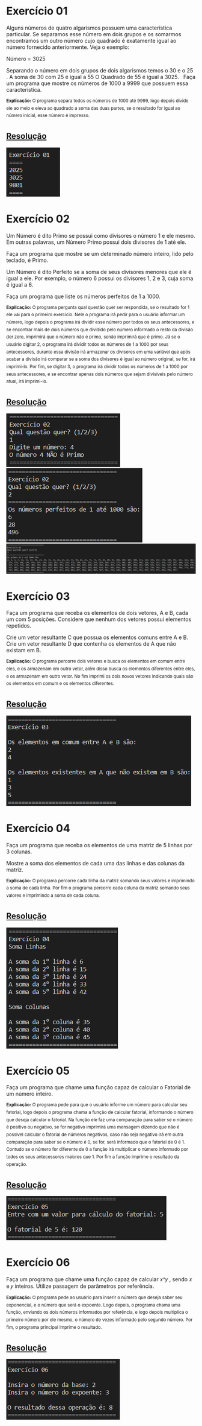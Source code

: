 # Exercício 01

Alguns números de quatro algarismos possuem uma característica particular. Se separamos esse número em dois grupos e os somarmos encontramos um outro número cujo quadrado é exatamente igual ao número fornecido anteriormente. Veja o exemplo:

Número = 3025 

Separando o número em dois grupos de dois algarismos temos o 30 e o 25 . 
A soma de 30 com 25 é igual a 55
O Quadrado de 55 é igual a 3025.
 
Faça um programa que mostre os números de 1000 a 9999 que possuem essa característica.

<sup>**Explicação:** O programa separa todos os números de 1000 até 9999, logo depois divide ele ao meio e eleva ao quadrado a soma das duas partes, se o resultado for igual ao número inicial, esse número é impresso.</sup>

## <a href="/codigo\Laboratório 01\Exercício 01\Program.cs">Resolução</a>

![Laboratório 01 - Exercício 01](/relatorio/img/Laboratório%2001%20-%20Exerc%C3%ADcio%2001.png)

# Exercício 02

Um Número é dito Primo se possui como divisores o número 1 e ele mesmo. Em outras palavras, um Número Primo possui dois divisores de 1 até ele.

Faça um programa que mostre se um determinado número inteiro, lido pelo teclado, é Primo.

Um Número é dito Perfeito se a soma de seus divisores menores que ele é igual a ele. Por exemplo, o número 6 possui os  divisores 1, 2 e 3, cuja soma é igual a 6.

Faça um programa que liste os números perfeitos de 1 a 1000.

<sup>**Explicação:** O programa pergunta qual questão quer ser respondida, se o resultado for 1 ele vai para o primeiro exercício. Nele o programa irá pedir para o usuário informar um número, logo depois o programa irá dividir esse número por todos os seus antecessores, e se encontrar mais de dois números que dividido pelo número informado o resto da divisão der zero, imprimirá que o número não é primo, senão imprimirá que é primo.
Já se o usuário digitar 2, o programa irá dividir todos os números de 1 a 1000 por seus antecessores, durante essa divisão irá armazenar os divisores em uma variável que após acabar a divisão irá comparar se a soma dos divisores é igual ao número original, se for, irá imprimi-lo.
Por fim, se digitar 3, o programa irá dividir todos os números de 1 a 1000 por seus antecessores, e se encontrar apenas dois números que sejam divisíveis pelo número atual, irá imprimi-lo.</sup>

## <a href="/codigo\Laboratório 01\Exercício 02\Program.cs">Resolução</a>

![Laboratório 01 - Exercício 02 - Parte 01](/relatorio/img/Laboratório%2001%20-%20Exerc%C3%ADcio%2002%20-%20Parte%2001.png)
![Laboratório 01 - Exercício 02 - Parte 01](/relatorio/img/Laboratório%2001%20-%20Exerc%C3%ADcio%2002%20-%20Parte%2002.png)
![Laboratório 01 - Exercício 02 - Parte 01](/relatorio/img/Laboratório%2001%20-%20Exerc%C3%ADcio%2002%20-%20Parte%2003.png)

# Exercício 03

Faça um programa que receba os elementos de dois vetores, A e B, cada um com 5 posições. Considere que nenhum dos vetores possui elementos repetidos.

Crie um vetor resultante C que possua os elementos comuns entre A e B.
Crie um vetor resultante D que contenha os elementos de A que não existam em B.

<sup>**Explicação:** O programa percorre dois vetores e busca os elementos em comum entre eles, e os armazenam em outro vetor, além disso busca os elementos diferentes entre eles, e os armazenam em outro vetor. No fim imprimi os dois novos vetores indicando quais são os elementos em comum e os elementos diferentes.</sup>

## <a href="/codigo\Laboratório 01\Exercício 03\Program.cs">Resolução</a>

![Laboratório 01 - Exercício 03](/relatorio/img/Laboratório%2001%20-%20Exerc%C3%ADcio%2003.png)

# Exercício 04

Faça um programa que receba os elementos de uma matriz de 5 linhas por 3 colunas. 

Mostre a soma dos elementos de cada uma das linhas e das colunas da matriz.

<sup>**Explicação:** O programa percorre cada linha da matriz somando seus valores e imprimindo a soma de cada linha. Por fim o programa percorre cada coluna da matriz somando seus valores e imprimindo a soma de cada coluna.</sup>

## <a href="/codigo\Laboratório 01\Exercício 04\Program.cs">Resolução</a>

![Laboratório 01 - Exercício 03](/relatorio/img/Laboratório%2001%20-%20Exerc%C3%ADcio%2004.png)

# Exercício 05

Faça um programa que chame uma função capaz de calcular o Fatorial de um número inteiro.

<sup>**Explicação:** O programa pede para que o usuário informe um número para calcular seu fatorial, logo depois o programa chama a função de calcular fatorial, informando o número que deseja calcular o fatorial. Na função ele faz uma comparação para saber se o número é positivo ou negativo, se for negativo imprimirá uma mensagem dizendo que não é possível calcular o fatorial de números negativos, caso não seja negativo irá em outra comparação para saber se o número é 0, se for, será informado que o fatorial de 0 é 1. Contudo se o número for diferente de 0 a função irá multiplicar o número informado por todos os seus antecessores maiores que 1. Por fim a função imprime o resultado da operação.</sup>

## <a href="/codigo\Laboratório 01\Exercício 05\Program.cs">Resolução</a>

![Laboratório 01 - Exercício 05](/relatorio/img/Laboratório%2001%20-%20Exerc%C3%ADcio%2005.png)

# Exercício 06

Faça um programa que chame uma função capaz de calcular 𝑥^𝑦 , sendo 𝑥 e 𝑦 inteiros. 
Utilize passagem de parâmetros por referência. 

<sup>**Explicação:** O programa pede ao usuário para inserir o número que deseja saber seu exponencial, e o número que será o expoente. Logo depois, o programa chama uma função, enviando os dois números informados por referência, e logo depois multiplica o primeiro número por ele mesmo, o número de vezes informado pelo segundo número. Por fim, o programa principal imprime o resultado.</sup>

## <a href="/codigo\Laboratório 01\Exercício 06\Program.cs">Resolução</a>

![Laboratório 01 - Exercício 06](/relatorio/img/Laboratório%2001%20-%20Exerc%C3%ADcio%2006.png)